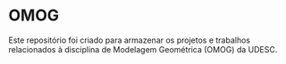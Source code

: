 # OMOG
Este repositório foi criado para armazenar os projetos e trabalhos relacionados à disciplina de Modelagem Geométrica (OMOG) da UDESC.
